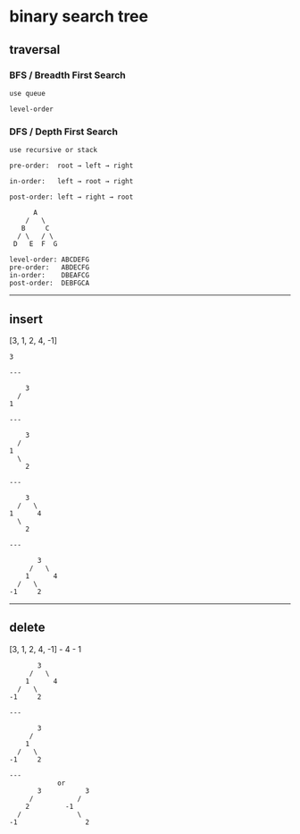 # binary search tree

## traversal

### BFS / Breadth First Search

    use queue

    level-order

### DFS / Depth First Search

    use recursive or stack

    pre-order:  root → left → right

    in-order:   left → root → right

    post-order: left → right → root


```
      A
    /   \
   B     C
  / \   / \
 D   E  F  G

level-order: ABCDEFG
pre-order:   ABDECFG
in-order:    DBEAFCG
post-order:  DEBFGCA
```


---

## insert

[3, 1, 2, 4, -1]

```
3

---

    3
  /
1

---

    3
  /
1
  \
    2

---

    3
  /   \
1      4
  \
    2

---

       3
     /   \
    1      4
  /   \
-1     2
```


---

## delete

[3, 1, 2, 4, -1] - 4 - 1


```
       3
     /   \
    1      4
  /   \
-1     2

---

       3
     /
    1
  /   \
-1     2

---
            or
       3           3
     /           /
    2         -1
  /              \
-1                 2
```
